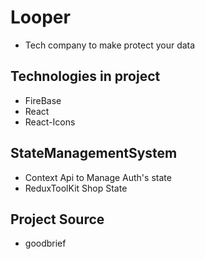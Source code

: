 # Looper 
* Tech company to make protect your data

## Technologies in project
* FireBase
* React
* React-Icons

##  StateManagementSystem
*  Context Api to Manage Auth's state
*  ReduxToolKit Shop State 

## Project Source 
* goodbrief

